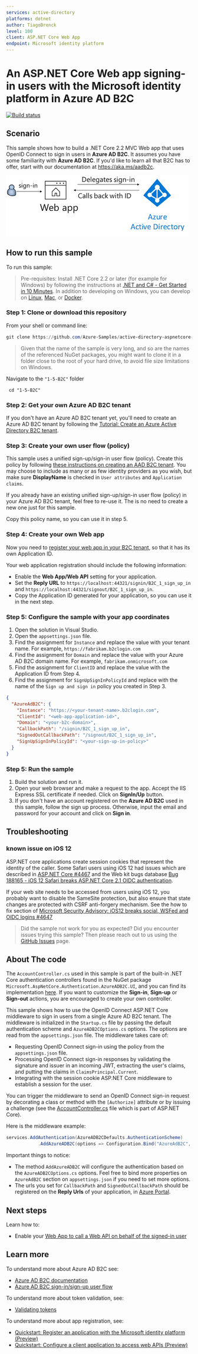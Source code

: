 ```yaml
---
services: active-directory
platforms: dotnet
author: TiagoBrenck
level: 100
client: ASP.NET Core Web App
endpoint: Microsoft identity platform
---
```

# An ASP.NET Core Web app signing-in users with the Microsoft identity platform in Azure AD B2C

[![Build status](https://identitydivision.visualstudio.com/IDDP/_apis/build/status/AAD%20Samples/.NET%20client%20samples/ASP.NET%20Core%20Web%20App%20tutorial)](https://identitydivision.visualstudio.com/IDDP/_build/latest?definitionId=819)

## Scenario

This sample shows how to build a .NET Core 2.2 MVC Web app that uses OpenID Connect to sign in users in **Azure AD B2C**. It assumes you have some familiarity with **Azure AD B2C**. If you'd like to learn all that B2C has to offer, start with our documentation at https://aka.ms/aadb2c.

![Sign in with Azure AD](ReadmeFiles/sign-in.png)

## How to run this sample

To run this sample:

> Pre-requisites: Install .NET Core 2.2 or later (for example for Windows) by following the instructions at [.NET and C# - Get Started in 10 Minutes](https://www.microsoft.com/net/core). In addition to developing on Windows, you can develop on [Linux](https://www.microsoft.com/net/core#linuxredhat), [Mac](https://www.microsoft.com/net/core#macos), or [Docker](https://www.microsoft.com/net/core#dockercmd).

### Step 1: Clone or download this repository

From your shell or command line:

```powershell
git clone https://github.com/Azure-Samples/active-directory-aspnetcore-webapp-openidconnect-v2.git
```

> Given that the name of the sample is very long, and so are the names of the referenced NuGet packages, you might want to clone it in a folder close to the root of your hard drive, to avoid file size limitations on Windows.

Navigate to the `"1-5-B2C"` folder

 ```Sh
  cd "1-5-B2C"
  ```

### Step 2: Get your own Azure AD B2C tenant

If you don't have an Azure AD B2C tenant yet, you'll need to create an Azure AD B2C tenant by following the [Tutorial: Create an Azure Active Directory B2C tenant](https://azure.microsoft.com/documentation/articles/active-directory-b2c-get-started).

### Step 3: Create your own user flow (policy)

This sample uses a unified sign-up/sign-in user flow (policy). Create this policy by following [these instructions on creating an AAD B2C tenant](https://azure.microsoft.com/documentation/articles/active-directory-b2c-reference-policies). You may choose to include as many or as few identity providers as you wish, but make sure **DisplayName** is checked in `User attributes` and `Application claims`.

If you already have an existing unified sign-up/sign-in user flow (policy) in your Azure AD B2C tenant, feel free to re-use it. The is no need to create a new one just for this sample.

Copy this policy name, so you can use it in step 5.

### Step 4: Create your own Web app

Now you need to [register your web app in your B2C tenant](https://docs.microsoft.com/azure/active-directory-b2c/active-directory-b2c-app-registration#register-a-web-application), so that it has its own Application ID.

Your web application registration should include the following information:

- Enable the **Web App/Web API** setting for your application.
- Set the **Reply URL** to `https://localhost:44321/signin/B2C_1_sign_up_in` and `https://localhost:44321/signout/B2C_1_sign_up_in`.
- Copy the Application ID generated for your application, so you can use it in the next step.

### Step 5: Configure the sample with your app coordinates

1. Open the solution in Visual Studio.
1. Open the `appsettings.json` file.
1. Find the assignment for `Instance` and replace the value with your tenant name. For example, `https://fabrikam.b2clogin.com`
1. Find the assignment for `Domain` and replace the value with your Azure AD B2C domain name. For example, `fabrikam.onmicrosoft.com`
1. Find the assignment for `ClientID` and replace the value with the Application ID from Step 4.
1. Find the assignment for `SignUpSignInPolicyId` and replace with the name of the `Sign up and sign in` policy you created in Step 3.

```JSon
{
  "AzureAdB2C": {
    "Instance": "https://<your-tenant-name>.b2clogin.com",
    "ClientId": "<web-app-application-id>",
    "Domain": "<your-b2c-domain>",
    "CallbackPath": "/signin/B2C_1_sign_up_in",
    "SignedOutCallbackPath": "/signout/B2C_1_sign_up_in",
    "SignUpSignInPolicyId": "<your-sign-up-in-policy>"
  }
}
```

### Step 5: Run the sample

1. Build the solution and run it.
1. Open your web browser and make a request to the app. Accept the IIS Express SSL certificate if needed. Click on **SignIn/Up** button.
1. If you don't have an account registered on the **Azure AD B2C** used in this sample, follow the sign up process. Otherwise, input the email and password for your account and click on **Sign in**.

## Troubleshooting

### known issue on iOS 12

ASP.NET core applications create session cookies that represent the identity of the caller. Some Safari users using iOS 12 had issues which are described in [ASP.NET Core #4467](https://github.com/aspnet/AspNetCore/issues/4647) and the Web kit bugs database [Bug 188165 - iOS 12 Safari breaks ASP.NET Core 2.1 OIDC authentication](https://bugs.webkit.org/show_bug.cgi?id=188165).

If your web site needs to be accessed from users using iOS 12, you probably want to disable the SameSite protection, but also ensure that state changes are protected with CSRF anti-forgery mechanism. See the how to fix section of [Microsoft Security Advisory: iOS12 breaks social, WSFed and OIDC logins #4647](https://github.com/aspnet/AspNetCore/issues/4647)

> Did the sample not work for you as expected? Did you encounter issues trying this sample? Then please reach out to us using the [GitHub Issues](../../../../issues) page.

## About The code

The `AccountController.cs` used in this sample is part of the built-in .NET Core authentication controllers found in the NuGet package `Microsoft.AspNetCore.Authentication.AzureADB2C.UI`, and you can find its implementation [here](https://github.com/aspnet/AspNetCore/blob/master/src/Azure/AzureAD/Authentication.AzureADB2C.UI/src/Areas/AzureADB2C/Controllers/AccountController.cs). If you want to customize the **Sign-in**, **Sign-up** or **Sign-out** actions, you are encouraged to create your own controller.

This sample shows how to use the OpenID Connect ASP.NET Core middleware to sign in users from a single Azure AD B2C tenant. The middleware is initialized in the `Startup.cs` file by passing the default authentication scheme and `AzureADB2COptions.cs` options. The options are read from the `appsettings.json` file. The middleware takes care of:

- Requesting OpenID Connect sign-in using the policy from the `appsettings.json` file.
- Processing OpenID Connect sign-in responses by validating the signature and issuer in an incoming JWT, extracting the user's claims, and putting the claims in `ClaimsPrincipal.Current`.
- Integrating with the session cookie ASP.NET Core middleware to establish a session for the user.

You can trigger the middleware to send an OpenID Connect sign-in request by decorating a class or method with the `[Authorize]` attribute or by issuing a challenge (see the [AccountController.cs](https://github.com/aspnet/AspNetCore/blob/master/src/Azure/AzureAD/Authentication.AzureADB2C.UI/src/Areas/AzureADB2C/Controllers/AccountController.cs) file which is part of ASP.NET Core).

Here is the middleware example:

```csharp
services.AddAuthentication(AzureADB2CDefaults.AuthenticationScheme)
            .AddAzureADB2C(options => Configuration.Bind("AzureAdB2C", options));
```

Important things to notice:

- The method `AddAzureADB2C` will configure the authentication based on the `AzureADB2COptions.cs` options. Feel free to bind more properties on ``AzureAdB2C`` section on ``appsettings.json`` if you need to set more options.
- The urls you set for `CallbackPath` and `SignedOutCallbackPath` should be registered on the **Reply Urls** of your application, in [Azure Portal](https://portal.azure.com).

## Next steps

Learn how to:

- Enable your [Web App to call a Web API on behalf of the signed-in user](../../2-WebApp-graph-user)

## Learn more

To understand more about Azure AD B2C see:

- [Azure AD B2C documentation](https://docs.microsoft.com/en-us/azure/active-directory-b2c/)
- [Azure AD B2C sign-in/sign-up user flow](https://docs.microsoft.com/en-us/azure/active-directory-b2c/active-directory-b2c-reference-policies)

To understand more about token validation, see:

- [Validating tokens](https://github.com/AzureAD/azure-activedirectory-identitymodel-extensions-for-dotnet/wiki/ValidatingTokens)

To understand more about app registration, see:

- [Quickstart: Register an application with the Microsoft identity platform (Preview)](https://docs.microsoft.com/azure/active-directory/develop/quickstart-register-app)
- [Quickstart: Configure a client application to access web APIs (Preview)](https://docs.microsoft.com/azure/active-directory/develop/quickstart-configure-app-access-web-apis)
